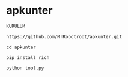 # apkunter
`KURULUM`

`https://github.com/MrRobotroot/apkunter.git`


`cd apkunter`


`pip install rich`


`python tool.py`
